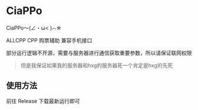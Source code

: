 # CiaPPo

CiaPPo～(∠・ω< )⌒☆

ALLCPP CPP 购票辅助 兼容手机接口

部分运行逻辑不开源，需要与服务器进行通信获取重要参数，所以请保证联网权限

> 但是我保证如果我的服务器和hxg的服务器死一个肯定是hxg的先死

## 使用方法

前往 Release 下载最新运行即可
